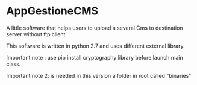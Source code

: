 # AppGestioneCMS
A little software that helps users to upload a several Cms to destination server without ftp client

This software is written in python 2.7 and uses different external library. 

Important note : use pip install cryptography library before launch main class.

Important note 2: is needed in this version a folder in root called "binaries"
